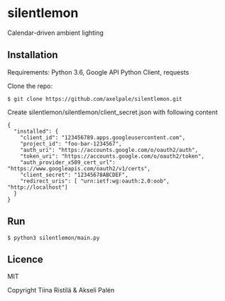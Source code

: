# silentlemon

Calendar-driven ambient lighting


## Installation

Requirements: Python 3.6, Google API Python Client, requests

Clone the repo:

    $ git clone https://github.com/axelpale/silentlemon.git

Create silentlemon/silentlemon/client_secret.json with following content

    {
      "installed": {
        "client_id": "123456789.apps.googleusercontent.com",
        "project_id": "foo-bar-1234567",
        "auth_uri": "https://accounts.google.com/o/oauth2/auth",
        "token_uri": "https://accounts.google.com/o/oauth2/token",
        "auth_provider_x509_cert_url": "https://www.googleapis.com/oauth2/v1/certs",
        "client_secret": "12345678ABCDEF",
        "redirect_uris": [ "urn:ietf:wg:oauth:2.0:oob", "http://localhost"]
      }
    }


## Run

    $ python3 silentlemon/main.py


## Licence

MIT

Copyright Tiina Ristilä & Akseli Palén
